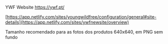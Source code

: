 YWF Website https://ywf.pt/

[https://app.netlify.com/sites/youngwildfree/configuration/general#site-details](https://app.netlify.com/sites/ywfnewsite/overview)

Tamanho recomendado para as fotos dos produtos 640x640, em PNG sem fundo
